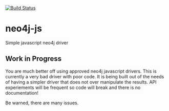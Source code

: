 [![Build Status](https://travis-ci.org/ldesplat/neo4j-js.svg?branch=master)](https://travis-ci.org/ldesplat/neo4j-js)
# neo4j-js
Simple javascript neo4j driver

## Work in Progress

You are much better off using approved neo4j javascript drivers. This is currently a very bad driver with poor code. It is being built out of the needs of having a simpler driver that does not over manipulate the results. API experiements will be frequent so code will break and there is no documentation!

Be warned, there are many issues.

